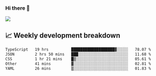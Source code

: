 ### Hi there 👋
<img align="center" src="https://github-readme-stats.vercel.app/api?username=Tumao727&show_icons=true&hide_title=true&theme=dracula" />


## 📈 Weekly development breakdown
<!--START_SECTION:waka-->

```txt
TypeScript   19 hrs          ███████████████████▓░░░░░   78.07 %
JSON         2 hrs 50 mins   ███░░░░░░░░░░░░░░░░░░░░░░   11.68 %
CSS          1 hr 21 mins    █▒░░░░░░░░░░░░░░░░░░░░░░░   05.61 %
Other        41 mins         ▓░░░░░░░░░░░░░░░░░░░░░░░░   02.81 %
YAML         26 mins         ▒░░░░░░░░░░░░░░░░░░░░░░░░   01.83 %
```

<!--END_SECTION:waka-->